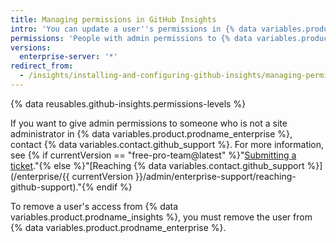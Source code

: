```yaml
---
title: Managing permissions in GitHub Insights
intro: 'You can update a user''s permissions in {% data variables.product.prodname_insights %}.'
permissions: 'People with admin permissions to {% data variables.product.prodname_insights %} can manage permissions.'
versions:
  enterprise-server: '*'
redirect_from:
  - /insights/installing-and-configuring-github-insights/managing-permissions-in-github-insights
---
```


{% data reusables.github-insights.permissions-levels %}

If you want to give admin permissions to someone who is not a site administrator in {% data variables.product.prodname_enterprise %}, contact {% data variables.contact.github_support %}. For more information, see {% if currentVersion == "free-pro-team@latest" %}"[Submitting a ticket](/github/working-with-github-support/submitting-a-ticket)."{% else %}"[Reaching {% data variables.contact.github_support %}](/enterprise/{{ currentVersion }}/admin/enterprise-support/reaching-github-support)."{% endif %}

To remove a user's access from {% data variables.product.prodname_insights %}, you must remove the user from {% data variables.product.prodname_enterprise %}.
